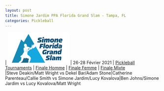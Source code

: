 ```yaml
---
layout: post
title: Simone Jardim PPA Florida Grand Slam - Tampa, FL
categories: Pickleball
---
```

| <a href="https://www.ppatour.com/"><img src="/images/simone-grand-slam.png" alt="ppatour.com" width="200"/><a> | 26-28 Février 2021 | [Pickleball Tournaments](https://www.pickleballtournaments.com/tournamentinfo.pl?tid=4649)
|   [Finale Homme](https://www.youtube.com/watch?v=JvMAttSbfmc&t=2355s)   |   [Finale Femme](https://www.youtube.com/watch?v=JvMAttSbfmc&t=5235s)   |  [Finale Mixte](https://www.youtube.com/watch?v=tcmF4UpE9s0&t=19384s)  
|Steve Deakin/Matt Wright vs Dekel Bar/Adam Stone|Catherine Parenteau/Callie Smith vs Simone Jardim/Lucy Kovalova|Ben Johns/Simone Jardim vs Lucy Kovalova/Matt Wright               



